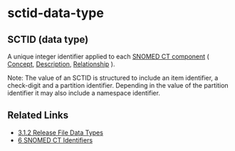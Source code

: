 # sctid-data-type

## SCTID (data type)

A unique integer identifier applied to each [SNOMED CT component](https://confluence.ihtsdotools.org/display/DOCGLOSS/SNOMED+CT+component) ( [Concept](https://confluence.ihtsdotools.org/display/DOCGLOSS/Concept), [Description](https://confluence.ihtsdotools.org/display/DOCGLOSS/Description), [Relationship](https://confluence.ihtsdotools.org/display/DOCGLOSS/Relationship) ).

Note: The value of an SCTID is structured to include an item identifier, a check-digit and a partition identifier. Depending in the value of the partition identifier it may also include a namespace identifier.

## Related Links

* [3.1.2 Release File Data Types](../../3.1.2-Release-File-Data-Types_28739352.html)
* [6 SNOMED CT Identifiers](../../6-SNOMED-CT-Identifiers_33490090.html)
